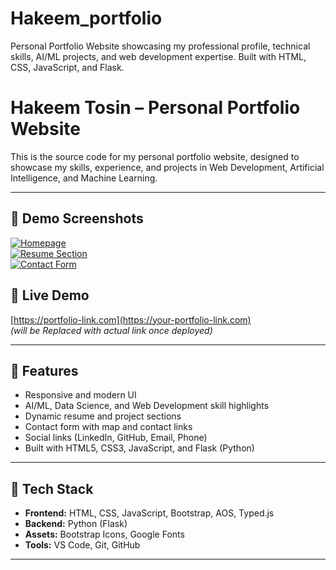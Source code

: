 # Hakeem_portfolio
Personal Portfolio Website showcasing my professional profile, technical skills, AI/ML projects, and web development expertise. Built with HTML, CSS, JavaScript, and Flask.

# Hakeem Tosin – Personal Portfolio Website

This is the source code for my personal portfolio website, designed to showcase my skills, experience, and projects in Web Development, Artificial Intelligence, and Machine Learning.

---

## 📸 Demo Screenshots

[![Homepage](assets/img/home.jpg)](assets/img/home.JPG)  
[![Resume Section](assets/img/resume.jpg)](assets/img/resume.JPG)  
[![Contact Form](assets/img/contact.jpg)](assets/img/contact.JPG)


## 🔗 Live Demo

[https://portfolio-link.com](https://your-portfolio-link.com)  
_(will be Replaced with actual link once deployed)_

---

## 📌 Features

- Responsive and modern UI
- AI/ML, Data Science, and Web Development skill highlights
- Dynamic resume and project sections
- Contact form with map and contact links
- Social links (LinkedIn, GitHub, Email, Phone)
- Built with HTML5, CSS3, JavaScript, and Flask (Python)

---

## 🧰 Tech Stack

- **Frontend:** HTML, CSS, JavaScript, Bootstrap, AOS, Typed.js  
- **Backend:** Python (Flask)  
- **Assets:** Bootstrap Icons, Google Fonts  
- **Tools:** VS Code, Git, GitHub

---


